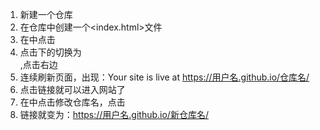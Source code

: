 1. 新建一个仓库
2. 在仓库中创建一个<index.html>文件
3. 在<Settings>中点击<page>
4. 点击<branch>下的<None>切换为<main>,点击右边<Save>
5. 连续刷新页面，出现：Your site is live at https://用户名.github.io/仓库名/
6. 点击链接就可以进入网站了
7. 在<Settings>中点击<General>修改仓库名，点击<Rename>
8. 链接就变为：https://用户名.github.io/新仓库名/
